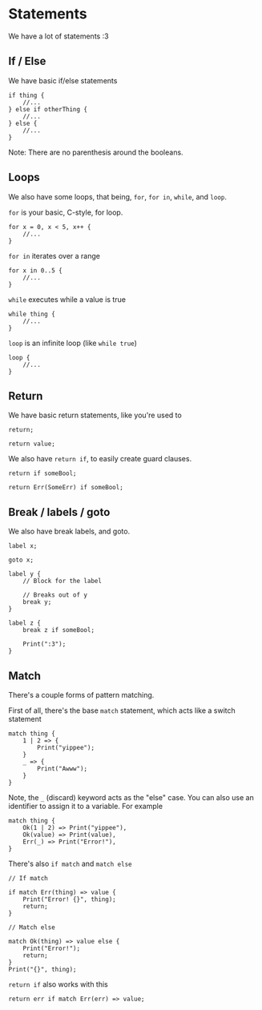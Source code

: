 # Statements

We have a lot of statements :3

## If / Else

We have basic if/else statements

```
if thing {
    //...
} else if otherThing {
    //...
} else {
    //...
}
```

Note: There are no parenthesis around the booleans.

## Loops

We also have some loops, that being, `for`, `for in`, `while`, and `loop`.

`for` is your basic, C-style, for loop.

```
for x = 0, x < 5, x++ {
    //...
}
```

`for in` iterates over a range

```
for x in 0..5 {
    //...
}
```

`while` executes while a value is true

```
while thing {
    //...
}
```

`loop` is an infinite loop (like `while true`)

```
loop {
    //...
}
```

## Return

We have basic return statements, like you're used to

```
return;

return value;
```

We also have `return if`, to easily create guard clauses.

```
return if someBool;

return Err(SomeErr) if someBool;
```

## Break / labels / goto

We also have break labels, and goto.

```
label x;

goto x;

label y {
    // Block for the label

    // Breaks out of y
    break y;
}

label z {
    break z if someBool;

    Print(":3");
}
```

## Match

There's a couple forms of pattern matching.

First of all, there's the base `match` statement, which acts like a switch statement

```
match thing {
    1 | 2 => {
        Print("yippee");
    }
    _ => {
        Print("Awww");
    }
}
```

Note, the `_` (discard) keyword acts as the "else" case. 
You can also use an identifier to assign it to a variable. For example

```
match thing {
    Ok(1 | 2) => Print("yippee"),
    Ok(value) => Print(value),
    Err(_) => Print("Error!"),
}
```

There's also `if match` and `match else`

```
// If match

if match Err(thing) => value {
    Print("Error! {}", thing);
    return;
}

// Match else

match Ok(thing) => value else {
    Print("Error!");
    return;
}
Print("{}", thing);
```

`return if` also works with this

```
return err if match Err(err) => value;
```
